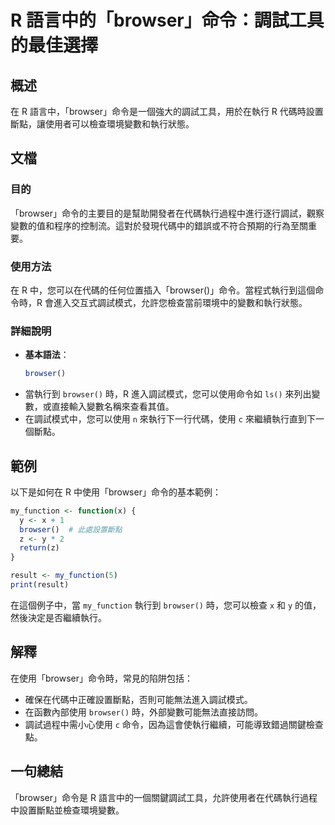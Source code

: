 <!--
Meta Description: # R 語言中的「browser」命令：調試工具的最佳選擇 ## 概述 在 R 語言中，「browser」命令是一個強大的調試工具，用於在執行 R 代碼時設置斷點，讓使用者可以檢查環境變數和執行狀態。 ## 文檔 ### 目的 「browser」命令的主要目的是幫助開發者在代碼執行過程中進行逐行調試...
Meta Keywords: browser, my_function, result, 語言中的, 調試工具的最佳選擇
-->

# R 語言中的「browser」命令：調試工具的最佳選擇

## 概述
在 R 語言中，「browser」命令是一個強大的調試工具，用於在執行 R 代碼時設置斷點，讓使用者可以檢查環境變數和執行狀態。

## 文檔
### 目的
「browser」命令的主要目的是幫助開發者在代碼執行過程中進行逐行調試，觀察變數的值和程序的控制流。這對於發現代碼中的錯誤或不符合預期的行為至關重要。

### 使用方法
在 R 中，您可以在代碼的任何位置插入「browser()」命令。當程式執行到這個命令時，R 會進入交互式調試模式，允許您檢查當前環境中的變數和執行狀態。

### 詳細說明
- **基本語法**：
  ```R
  browser()
  ```
- 當執行到 `browser()` 時，R 進入調試模式，您可以使用命令如 `ls()` 來列出變數，或直接輸入變數名稱來查看其值。
- 在調試模式中，您可以使用 `n` 來執行下一行代碼，使用 `c` 來繼續執行直到下一個斷點。

## 範例
以下是如何在 R 中使用「browser」命令的基本範例：

```R
my_function <- function(x) {
  y <- x + 1
  browser()  # 此處設置斷點
  z <- y * 2
  return(z)
}

result <- my_function(5)
print(result)
```

在這個例子中，當 `my_function` 執行到 `browser()` 時，您可以檢查 `x` 和 `y` 的值，然後決定是否繼續執行。

## 解釋
在使用「browser」命令時，常見的陷阱包括：
- 確保在代碼中正確設置斷點，否則可能無法進入調試模式。
- 在函數內部使用 `browser()` 時，外部變數可能無法直接訪問。
- 調試過程中需小心使用 `c` 命令，因為這會使執行繼續，可能導致錯過關鍵檢查點。

## 一句總結
「browser」命令是 R 語言中的一個關鍵調試工具，允許使用者在代碼執行過程中設置斷點並檢查環境變數。